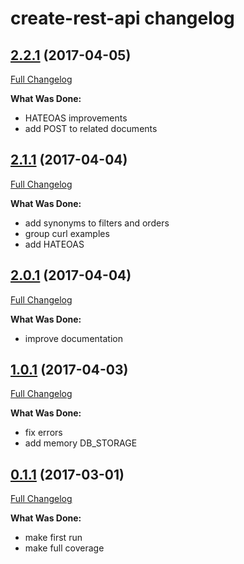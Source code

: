 # create-rest-api changelog

## [2.2.1](https://github.com/ivanoff/create-rest-api/tree/2.2.1) (2017-04-05)
[Full Changelog](https://github.com/ivanoff/create-rest-api/compare/2.1.1...2.2.1)

**What Was Done:**

- HATEOAS improvements
- add POST to related documents


## [2.1.1](https://github.com/ivanoff/create-rest-api/tree/2.1.1) (2017-04-04)
[Full Changelog](https://github.com/ivanoff/create-rest-api/compare/2.0.1...2.1.1)

**What Was Done:**

- add synonyms to filters and orders
- group curl examples
- add HATEOAS


## [2.0.1](https://github.com/ivanoff/create-rest-api/tree/2.0.1) (2017-04-04)
[Full Changelog](https://github.com/ivanoff/create-rest-api/compare/1.0.1...2.0.1)

**What Was Done:**

- improve documentation


## [1.0.1](https://github.com/ivanoff/create-rest-api/tree/1.0.1) (2017-04-03)
[Full Changelog](https://github.com/ivanoff/create-rest-api/compare/0.1.1...1.0.1)

**What Was Done:**

- fix errors
- add memory DB_STORAGE


## [0.1.1](https://github.com/ivanoff/create-rest-api/tree/0.1.1) (2017-03-01)
[Full Changelog](https://github.com/ivanoff/create-rest-api/compare/0.1.1...0.1.1)

**What Was Done:**

- make first run
- make full coverage
